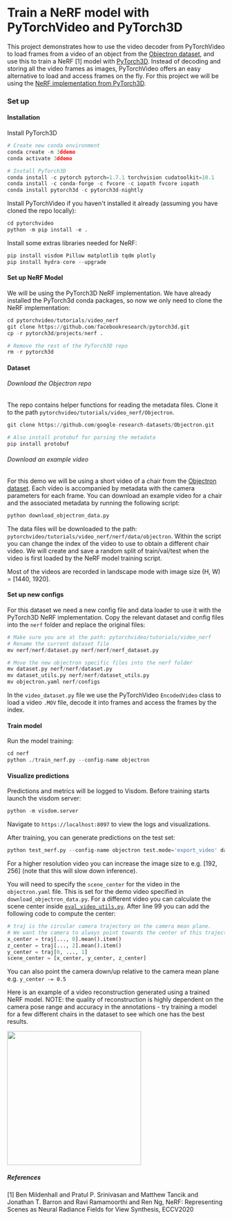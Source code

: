 # Train a NeRF model with PyTorchVideo and PyTorch3D

This project demonstrates how to use the video decoder from PyTorchVideo to load frames from a video of an object from the [Objectron dataset](https://github.com/google-research-datasets/Objectron), and use this to train a NeRF [1] model with [PyTorch3D](https://github.com/facebookresearch/pytorch3d). Instead of decoding and storing all the video frames as images, PyTorchVideo offers an easy alternative to load and access frames on the fly.  For this project we will be using the [NeRF implementation from PyTorch3D](https://github.com/facebookresearch/pytorch3d/tree/main/projects/nerf).

### Set up

#### Installation

Install PyTorch3D

```python
# Create new conda environment
conda create -n 3ddemo
conda activate 3ddemo

# Install PyTorch3D
conda install -c pytorch pytorch=1.7.1 torchvision cudatoolkit=10.1
conda install -c conda-forge -c fvcore -c iopath fvcore iopath
conda install pytorch3d -c pytorch3d-nightly
```

Install PyTorchVideo if you haven't installed it already (assuming you have cloned the repo locally):

```python
cd pytorchvideo
python -m pip install -e .
```

Install some extras libraries needed for NeRF:

```python
pip install visdom Pillow matplotlib tqdm plotly
pip install hydra-core --upgrade
```

#### Set up NeRF Model

We will be using the PyTorch3D NeRF implementation. We have already installed the PyTorch3d conda packages, so now we only need to clone the NeRF implementation:

```python
cd pytorchvideo/tutorials/video_nerf
git clone https://github.com/facebookresearch/pytorch3d.git
cp -r pytorch3d/projects/nerf .

# Remove the rest of the PyTorch3D repo
rm -r pytorch3d
```

#### Dataset

###### Download the Objectron repo

The repo contains helper functions for reading the metadata files. Clone it to the path `pytorchvideo/tutorials/video_nerf/Objectron`.

```python
git clone https://github.com/google-research-datasets/Objectron.git

# Also install protobuf for parsing the metadata
pip install protobuf
```

###### Download an example video

For this demo we will be using a short video of a chair from the [Objectron dataset](https://github.com/google-research-datasets/Objectron). Each video is accompanied by metadata with the camera parameters for each frame. You can download an example video for a chair and the associated metadata by running the following script:

```python
python download_objectron_data.py
```

The data files will be downloaded to the path: `pytorchvideo/tutorials/video_nerf/nerf/data/objectron`. Within the script you can change the index of the video to use to obtain a different chair video.  We will create and save a random split of train/val/test when the video is first loaded by the NeRF model training script.

Most of the videos are recorded in landscape mode with image size (H, W) = [1440, 1920].


#### Set up new configs

For this dataset we need a new config file and data loader to use it with the PyTorch3D NeRF implementation. Copy the relevant dataset and config files into the `nerf` folder and replace the original files:

```python
# Make sure you are at the path: pytorchvideo/tutorials/video_nerf
# Rename the current dataset file
mv nerf/nerf/dataset.py nerf/nerf/nerf_dataset.py

# Move the new objectron specific files into the nerf folder
mv dataset.py nerf/nerf/dataset.py
mv dataset_utils.py nerf/nerf/dataset_utils.py
mv objectron.yaml nerf/configs
```

In the `video_dataset.py` file we use the PyTorchVideo `EncodedVideo` class to load a video `.MOV` file, decode it into frames and access the frames by the index.

#### Train model

Run the model training:

```python
cd nerf
python ./train_nerf.py --config-name objectron
```

#### Visualize predictions

Predictions and metrics will be logged to Visdom. Before training starts launch the visdom server:

```python
python -m visdom.server
```

Navigate to `https://localhost:8097` to view the logs and visualizations.

After training, you can generate predictions on the test set:

```python
python test_nerf.py --config-name objectron test.mode='export_video' data.image_size="[96,128]"
```

For a higher resolution video you can increase the image size to e.g. [192, 256] (note that this will slow down inference).

You will need to specify the `scene_center` for the video in the `objectron.yaml` file. This is set for the demo video specified in `download_objectron_data.py`. For a different video you can calculate the scene center inside [`eval_video_utils.py`](https://github.com/facebookresearch/pytorch3d/blob/main/projects/nerf/nerf/eval_video_utils.py#L99). After line 99 you can add the following code to compute the center:

```python
# traj is the circular camera trajectory on the camera mean plane.
# We want the camera to always point towards the center of this trajectory.
x_center = traj[..., 0].mean().item()
z_center = traj[..., 2].mean().item()
y_center = traj[0, ..., 1]
scene_center = [x_center, y_center, z_center]
```
You can also point the camera down/up relative to the camera mean plane e.g. `y_center -= 0.5`

Here is an example of a video reconstruction generated using a trained NeRF model. NOTE: the quality of reconstruction is highly dependent on the camera pose range and accuracy in the annotations - try training a model for a few different chairs in the dataset to see which one has the best results.

<img src="https://dl.fbaipublicfiles.com/pytorchvideo/projects/pytorch3d-nerf/chair.gif" width="310"/>

##### References
[1] Ben Mildenhall and Pratul P. Srinivasan and Matthew Tancik and Jonathan T. Barron and Ravi Ramamoorthi and Ren Ng, NeRF: Representing Scenes as Neural Radiance Fields for View Synthesis, ECCV2020
